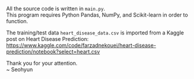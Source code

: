 All the source code is written in `main.py`.<br>
This program requires Python Pandas, NumPy, and Scikit-learn in order to function.

The training/test data `heart_disease_data.csv` is imported from a Kaggle post on Heart Disease Prediction:
https://www.kaggle.com/code/farzadnekouei/heart-disease-prediction/notebook?select=heart.csv

Thank you for your attention.<br>
~ Seohyun
